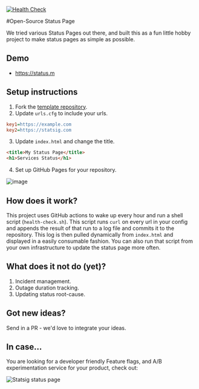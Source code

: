 [![Health Check](../../actions/workflows/health-check.yml/badge.svg)](../../actions/workflows/health-check.yml)

#Open-Source Status Page

We tried various Status Pages out there, and built this as a fun little hobby project to make status pages as simple as possible.

## Demo

- https://status.m

## Setup instructions

1. Fork the [template repository](https://github.com/statsig-io/statuspage/).
2. Update `urls.cfg` to include your urls.

```cfg
key1=https://example.com
key2=https://statsig.com
```

3. Update `index.html` and change the title.

```html
<title>My Status Page</title>
<h1>Services Status</h1>
```

4. Set up GitHub Pages for your repository.

![image](https://user-images.githubusercontent.com/74588208/121419015-5f4dc200-c920-11eb-9b14-a275ef5e2a19.png)

## How does it work?

This project uses GitHub actions to wake up every hour and run a shell script (`health-check.sh`). This script runs `curl` on every url in your config and appends the result of that run to a log file and commits it to the repository. This log is then pulled dynamically from `index.html` and displayed in a easily consumable fashion. You can also run that script from your own infrastructure to update the status page more often.

## What does it not do (yet)?

1. Incident management.
2. Outage duration tracking.
3. Updating status root-cause.

## Got new ideas?

Send in a PR - we'd love to integrate your ideas.

## In case...

You are looking for a developer friendly Feature flags, and A/B experimentation service for your product, check out: 

![Statsig status page](https://user-images.githubusercontent.com/74588208/146078161-778fcb99-4a59-4e39-9fc0-abef18d5ac52.png)
